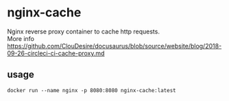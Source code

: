 # nginx-cache
Nginx reverse proxy container to cache http requests.  
More info https://github.com/ClouDesire/docusaurus/blob/source/website/blog/2018-09-26-circleci-ci-cache-proxy.md

## usage
`docker run --name nginx -p 8080:8080 nginx-cache:latest`

